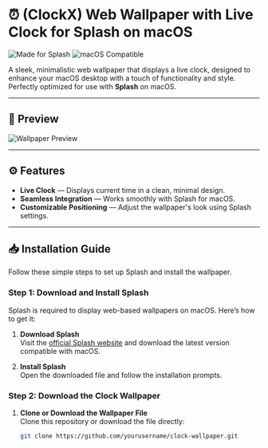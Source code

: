 # ⏰ (ClockX) Web Wallpaper with Live Clock for Splash on macOS

![Made for Splash](https://img.shields.io/badge/made%20for-Splash-blue.svg) ![macOS Compatible](https://img.shields.io/badge/compatible-macOS-brightgreen.svg)

A sleek, minimalistic web wallpaper that displays a live clock, designed to enhance your macOS desktop with a touch of functionality and style. Perfectly optimized for use with **Splash** on macOS.

---

## 📸 Preview

![Wallpaper Preview](path/to/preview-image.jpg)

---

## ⚙️ Features

- **Live Clock** — Displays current time in a clean, minimal design.
- **Seamless Integration** — Works smoothly with Splash for macOS.
- **Customizable Positioning** — Adjust the wallpaper's look using Splash settings.

---

## 📥 Installation Guide

Follow these simple steps to set up Splash and install the wallpaper.

### Step 1: Download and Install Splash

Splash is required to display web-based wallpapers on macOS. Here’s how to get it:

1. **Download Splash**  
   Visit the [official Splash website](https://splash.example.com) and download the latest version compatible with macOS.
   
2. **Install Splash**  
   Open the downloaded file and follow the installation prompts.

### Step 2: Download the Clock Wallpaper

1. **Clone or Download the Wallpaper File**  
   Clone this repository or download the file directly:
   ```bash
   git clone https://github.com/yourusername/clock-wallpaper.git

